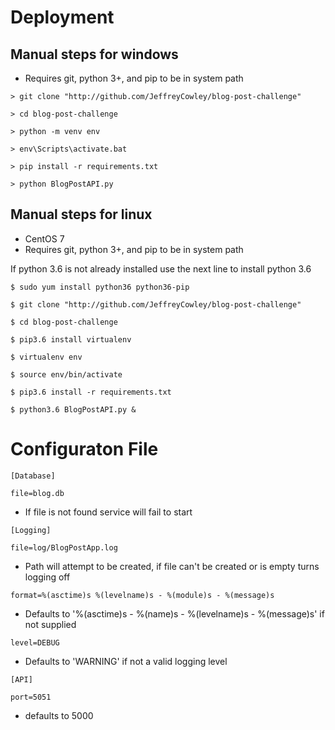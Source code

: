 # Deployment

## Manual steps for windows
* Requires git, python 3+, and pip to be in system path 

`> git clone "http://github.com/JeffreyCowley/blog-post-challenge"`

`> cd blog-post-challenge`

`> python -m venv env`

`> env\Scripts\activate.bat`

`> pip install -r requirements.txt`

`> python BlogPostAPI.py`

## Manual steps for linux
* CentOS 7
* Requires git, python 3+, and pip to be in system path 

If python 3.6 is not already installed
use the next line to install python 3.6

`$ sudo yum install python36 python36-pip`

`$ git clone "http://github.com/JeffreyCowley/blog-post-challenge"`

`$ cd blog-post-challenge`

`$ pip3.6 install virtualenv`

`$ virtualenv env`

`$ source env/bin/activate`

`$ pip3.6 install -r requirements.txt`

`$ python3.6 BlogPostAPI.py &` 



# Configuraton File

`[Database]`

`file=blog.db`
* If file is not found service will fail to start

`[Logging]`

`file=log/BlogPostApp.log` 

* Path will attempt to be created, if file can't be created or is empty turns logging off

`format=%(asctime)s %(levelname)s - %(module)s - %(message)s`

* Defaults to '%(asctime)s - %(name)s - %(levelname)s - %(message)s' if not supplied 

`level=DEBUG`

* Defaults to 'WARNING' if not a valid logging level


`[API]`

`port=5051`
 * defaults to 5000